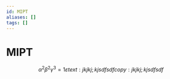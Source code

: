 ```yaml
---
id: MIPT
aliases: []
tags: []
---
```


# MIPT

$$
\alpha^2 \beta^2 \gamma^3 = 1 \varepsilon
text: jkjkj;kjsdfsdf
copy: jkjkj;kjsdfsdf
$$
